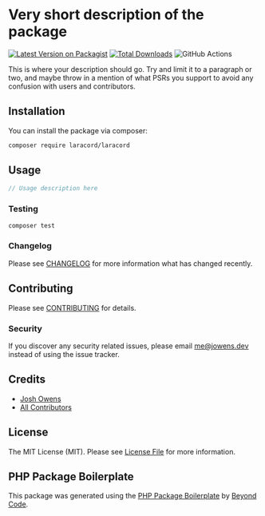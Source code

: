 # Very short description of the package

[![Latest Version on Packagist](https://img.shields.io/packagist/v/laracord/laracord.svg?style=flat-square)](https://packagist.org/packages/laracord/laracord)
[![Total Downloads](https://img.shields.io/packagist/dt/laracord/laracord.svg?style=flat-square)](https://packagist.org/packages/laracord/laracord)
![GitHub Actions](https://github.com/laracord/laracord/actions/workflows/main.yml/badge.svg)

This is where your description should go. Try and limit it to a paragraph or two, and maybe throw in a mention of what PSRs you support to avoid any confusion with users and contributors.

## Installation

You can install the package via composer:

```bash
composer require laracord/laracord
```

## Usage

```php
// Usage description here
```

### Testing

```bash
composer test
```

### Changelog

Please see [CHANGELOG](CHANGELOG.md) for more information what has changed recently.

## Contributing

Please see [CONTRIBUTING](CONTRIBUTING.md) for details.

### Security

If you discover any security related issues, please email me@jowens.dev instead of using the issue tracker.

## Credits

-   [Josh Owens](https://github.com/laracord)
-   [All Contributors](../../contributors)

## License

The MIT License (MIT). Please see [License File](LICENSE.md) for more information.

## PHP Package Boilerplate

This package was generated using the [PHP Package Boilerplate](https://laravelpackageboilerplate.com) by [Beyond Code](http://beyondco.de/).

